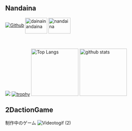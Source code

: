 ## Nandaina
[![Github](https://img.shields.io/badge/--FFFFFF?style=social&logo=github&label=Follow%20nakaji-nandaina)](https://github.com/nakaji-nandaina) 
<a href="https://atcoder.jp/users/nandaina" target="blank"><img align="center" src="https://raw.githubusercontent.com/rahuldkjain/github-profile-readme-generator/master/src/images/icons/Social/twitter.svg" alt="dainainandaina" height="50" width="70" /></a>
<a href="https://twitter.com/dainainandaina" target="blank"><img align="center" src="https://img.atcoder.jp/assets/top/img/logo_bk.svg" alt="nandaina" height="50" width="70"/></a> 
<br><br><br>


![](https://github-profile-summary-cards.vercel.app/api/cards/profile-details?username=nakaji-nandaina&theme=2077)
[![trophy](https://github-profile-trophy.vercel.app/?username=xxxxxxxxxx&theme=onedark)](https://github-profile-trophy.vercel.app/?username=nakaji-nandaina&theme=tokyonight)
<img alt="Top Langs" height="150px" src="https://github-readme-stats.vercel.app/api/top-langs/?username=nakaji-nandaina&layout=compact&count_private=true&show_icons=true&theme=tokyonight" />
<img alt="github stats" height="150px" src="https://github-readme-stats.vercel.app/api?username=nakaji-nandaina&count_private=true&show_icons=true&show_icons=true&theme=tokyonight" />

## 2DactionGame
制作中のゲーム
![Videotogif (2)](https://github.com/nakaji-nandaina/Unity2DActionGame/assets/65334953/f1b9c769-9cc9-4b8a-9dda-12b78d303c15)

